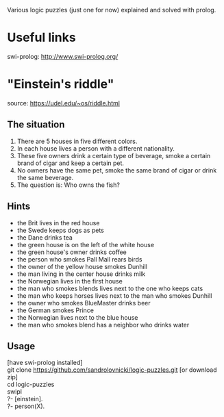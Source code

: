 Various logic puzzles (just one for now) explained and solved with prolog. 

# Useful links
swi-prolog: http://www.swi-prolog.org/

# "Einstein's riddle"  
source: https://udel.edu/~os/riddle.html 

## The situation

1. There are 5 houses in five different colors.
2. In each house lives a person with a different nationality.
3. These five owners drink a certain type of beverage, smoke a certain brand of cigar and keep a certain pet.
4. No owners have the same pet, smoke the same brand of cigar or drink the same beverage.
5. The question is: Who owns the fish?

## Hints

- the Brit lives in the red house
- the Swede keeps dogs as pets
- the Dane drinks tea
- the green house is on the left of the white house
- the green house's owner drinks coffee
- the person who smokes Pall Mall rears birds
- the owner of the yellow house smokes Dunhill
- the man living in the center house drinks milk
- the Norwegian lives in the first house
- the man who smokes blends lives next to the one who keeps cats
- the man who keeps horses lives next to the man who smokes Dunhill
- the owner who smokes BlueMaster drinks beer
- the German smokes Prince
- the Norwegian lives next to the blue house
- the man who smokes blend has a neighbor who drinks water

## Usage  

[have swi-prolog installed]  
git clone https://github.com/sandrolovnicki/logic-puzzles.git [or download zip]  
cd logic-puzzles  
swipl  
?- [einstein].  
?- person(X).
